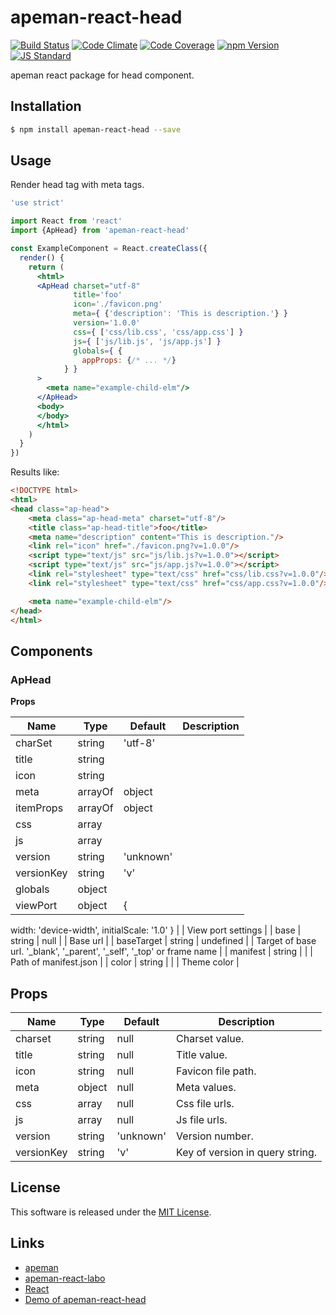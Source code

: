 apeman-react-head
==========

<!---
This file is generated by ape-tmpl. Do not update manually.
--->

<!-- Badge Start -->
<a name="badges"></a>

[![Build Status][bd_travis_shield_url]][bd_travis_url]
[![Code Climate][bd_codeclimate_shield_url]][bd_codeclimate_url]
[![Code Coverage][bd_codeclimate_coverage_shield_url]][bd_codeclimate_url]
[![npm Version][bd_npm_shield_url]][bd_npm_url]
[![JS Standard][bd_standard_shield_url]][bd_standard_url]

[bd_repo_url]: https://github.com/apeman-react-labo/apeman-react-head
[bd_travis_url]: http://travis-ci.org/apeman-react-labo/apeman-react-head
[bd_travis_shield_url]: http://img.shields.io/travis/apeman-react-labo/apeman-react-head.svg?style=flat
[bd_travis_com_url]: http://travis-ci.com/apeman-react-labo/apeman-react-head
[bd_travis_com_shield_url]: https://api.travis-ci.com/apeman-react-labo/apeman-react-head.svg?token=
[bd_license_url]: https://github.com/apeman-react-labo/apeman-react-head/blob/master/LICENSE
[bd_codeclimate_url]: http://codeclimate.com/github/apeman-react-labo/apeman-react-head
[bd_codeclimate_shield_url]: http://img.shields.io/codeclimate/github/apeman-react-labo/apeman-react-head.svg?style=flat
[bd_codeclimate_coverage_shield_url]: http://img.shields.io/codeclimate/coverage/github/apeman-react-labo/apeman-react-head.svg?style=flat
[bd_gemnasium_url]: https://gemnasium.com/apeman-react-labo/apeman-react-head
[bd_gemnasium_shield_url]: https://gemnasium.com/apeman-react-labo/apeman-react-head.svg
[bd_npm_url]: http://www.npmjs.org/package/apeman-react-head
[bd_npm_shield_url]: http://img.shields.io/npm/v/apeman-react-head.svg?style=flat
[bd_standard_url]: http://standardjs.com/
[bd_standard_shield_url]: https://img.shields.io/badge/code%20style-standard-brightgreen.svg

<!-- Badge End -->


<!-- Description Start -->
<a name="description"></a>

apeman react package for head component.

<!-- Description End -->


<!-- Overview Start -->
<a name="overview"></a>



<!-- Overview End -->


<!-- Sections Start -->
<a name="sections"></a>

<!-- Section from "doc/guides/01.Installation.md.hbs" Start -->

<a name="section-doc-guides-01-installation-md"></a>

Installation
-----

```bash
$ npm install apeman-react-head --save
```


<!-- Section from "doc/guides/01.Installation.md.hbs" End -->

<!-- Section from "doc/guides/03.Usage.md.hbs" Start -->

<a name="section-doc-guides-03-usage-md"></a>

Usage
---------

Render head tag with meta tags.

```jsx
'use strict'

import React from 'react'
import {ApHead} from 'apeman-react-head'

const ExampleComponent = React.createClass({
  render() {
    return (
      <html>
      <ApHead charset="utf-8"
              title='foo'
              icon='./favicon.png'
              meta={ {'description': 'This is description.'} }
              version='1.0.0'
              css={ ['css/lib.css', 'css/app.css'] }
              js={ ['js/lib.js', 'js/app.js'] }
              globals={ {
                appProps: {/* ... */}
            } }
      >
        <meta name="example-child-elm"/>
      </ApHead>
      <body>
      </body>
      </html>
    )
  }
})

```

Results like:

```html
<!DOCTYPE html>
<html>
<head class="ap-head">
    <meta class="ap-head-meta" charset="utf-8"/>
    <title class="ap-head-title">foo</title>
    <meta name="description" content="This is description."/>
    <link rel="icon" href="./favicon.png?v=1.0.0"/>
    <script type="text/js" src="js/lib.js?v=1.0.0"></script>
    <script type="text/js" src="js/app.js?v=1.0.0"></script>
    <link rel="stylesheet" type="text/css" href="css/lib.css?v=1.0.0"/>
    <link rel="stylesheet" type="text/css" href="css/app.css?v=1.0.0"/>

    <meta name="example-child-elm"/>
</head>
</html>
```



<!-- Section from "doc/guides/03.Usage.md.hbs" End -->

<!-- Section from "doc/guides/04.Components.md.hbs" Start -->

<a name="section-doc-guides-04-components-md"></a>

Components
-----


### ApHead

**Props**

| Name | Type | Default | Description |
| ---- | ---- | ------- | ----------- |
| charSet | string | &#x27;utf-8&#x27; | | CharSet |
| title | string |  | | Document Title |
| icon | string |  | | Favicon |
| meta | arrayOf|object |  | | Meta data |
| itemProps | arrayOf|object |  | | Micro data settings |
| css | array |  | | CSS file urls |
| js | array |  | | JS file urls |
| version | string | &#x27;unknown&#x27; | | Version string |
| versionKey | string | &#x27;v&#x27; | | Query string key for version |
| globals | object |  | | Global variables |
| viewPort | object | {
  width: &#x27;device-width&#x27;,
  initialScale: &#x27;1.0&#x27;
} | | View port settings |
| base | string | null | | Base url |
| baseTarget | string | undefined | | Target of base url. &#x27;_blank&#x27;, &#x27;_parent&#x27;, &#x27;_self&#x27;, &#x27;_top&#x27; or frame name |
| manifest | string |  | | Path of manifest.json |
| color | string |  | | Theme color |


<!-- Section from "doc/guides/04.Components.md.hbs" End -->

<!-- Section from "doc/guides/04.Props.md.hbs" Start -->

<a name="section-doc-guides-04-props-md"></a>

Props
-----

| Name | Type | Default | Description |
| ---- | ---- | ------- | ----------- |
| charset | string | null | Charset value. |
| title | string | null | Title value. |
| icon | string | null | Favicon file path. |
| meta | object | null | Meta values. |
| css | array | null | Css file urls. |
| js | array | null | Js file urls. |
| version | string | 'unknown' | Version number. |
| versionKey | string | 'v' | Key of version in query string. |

<!-- Section from "doc/guides/04.Props.md.hbs" End -->


<!-- Sections Start -->


<!-- LICENSE Start -->
<a name="license"></a>

License
-------
This software is released under the [MIT License](https://github.com/apeman-react-labo/apeman-react-head/blob/master/LICENSE).

<!-- LICENSE End -->


<!-- Links Start -->
<a name="links"></a>

Links
------

+ [apeman][apeman_url]
+ [apeman-react-labo][apeman_react_labo_url]
+ [React][react_url]
+ [Demo of apeman-react-head][demo_of_apeman_react_head_url]

[apeman_url]: https://github.com/apeman-labo/apeman
[apeman_react_labo_url]: https://github.com/apeman-react-labo
[react_url]: https://facebook.github.io/react/
[demo_of_apeman_react_head_url]: http://apeman-demo-labo.github.io/apeman-react-head/demo/demo.html

<!-- Links End -->
